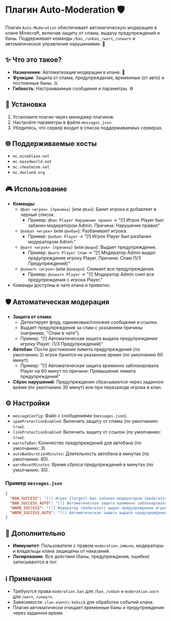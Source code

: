 # Плагин Auto-Moderation 🛡️

Плагин `Auto-Moderation` обеспечивает автоматическую модерацию в клане Minecraft, включая защиту от спама, выдачу предупреждений и баны. Поддерживает команды `/ban`, `/unban`, `/warn`, `/unwarn` и автоматическое управление нарушениями. 🔧

## ✨ Что это такое?
- **Назначение**: Автоматизация модерации в клане. 🚨
- **Функции**: Защита от спама, предупреждения, временные (от авто) и постоянные баны. ⚖️
- **Гибкость**: Настраиваемые сообщения и параметры. ⚙️

## 🚀 Установка
1. Установите плагин через менеджер плагинов.
2. Настройте параметры в файле `messages.json`.
3. Убедитесь, что сервер входит в список поддерживаемых серверах.

## 🌐 Поддерживаемые хосты
- `mc.mineblaze.net`
- `mc.masedworld.net`
- `mc.cheatmine.net`
- `mc.dexland.org`

## 🎮 Использование
- **Команды**:
  - `@ban <игрок> [причина]` (или `@бан`): Банит игрока и добавляет в черный список.
    - Пример: `@ban Player Нарушение правил` → "[!] Игрок Player был забанен модератором Admin. Причина: Нарушение правил"
  - `@unban <игрок>` (или `@анбан`): Разбанивает игрока.
    - Пример: `@unban Player` → "[!] Игрок Player был разбанен модератором Admin."
  - `@warn <игрок> [причина]` (или `@варн`): Выдает предупреждение.
    - Пример: `@warn Player Спам` → "[!] Модератор Admin выдал предупреждение игроку Player. Причина: Спам (1/3 Предупреждений)"
  - `@unwarn <игрок>` (или `@анварн`): Снимает все предупреждения.
    - Пример: `@unwarn Player` → "[!] Модератор Admin снял все предупреждения с игрока Player."
- Команды доступны в чате клана и приватно.

## 🛡️ Автоматическая модерация
- **Защита от спама**:
  - Детектирует флуд, одинаковые/похожие сообщения и ссылки.
  - Выдает предупреждения за спам с указанием причины (например, "Спам в чате").
  - Пример: "[!] Автоматическая защита выдала предупреждение игроку Player. (1/3 Предупреждений)"
- **Автобан**: После достижения лимита предупреждений (по умолчанию 3) игрок банится на указанное время (по умолчанию 60 минут).
  - Пример: "[!] Автоматическая защита временно заблокировала Player на 60 минут по причине: Превышение лимита предупреждений"
- **Сброс нарушений**: Предупреждения сбрасываются через заданное время (по умолчанию 30 минут) или при перезаходе игрока в клан.

## ⚙️ Настройки
- `messageConfig`: Файл с сообщениями (`messages.json`).
- `spamProtectionEnabled`: Включить защиту от спама (по умолчанию: `true`).
- `linkProtectionEnabled`: Включить защиту от ссылок (по умолчанию: `true`).
- `warnsToBan`: Количество предупреждений для автобана (по умолчанию: 3).
- `autoBanDurationMinutes`: Длительность автобана в минутах (по умолчанию: 60).
- `warnResetMinutes`: Время сброса предупреждений в минутах (по умолчанию: 30).

### Пример `messages.json`
```json
{
  "BAN_SUCCESS": "[!] Игрок {target} был забанен модератором {moderator}. Причина: {reason}",
  "BAN_SUCCESS_AUTO": "[!] Автоматическая защита временно заблокировала {target} на {duration} по причине: {reason}",
  "WARN_SUCCESS": "[!] Модератор {moderator} выдал предупреждение игроку {target}. Причина: {reason} ({newWarns}/{warnsToBan} Предупреждений)",
  "WARN_SUCCESS_AUTO": "[!] Автоматическая защита выдала предупреждение игроку {target}. ({newWarns}/{warnsToBan} Предупреждений)"
}
```

## 🎨 Дополнительно
- **Иммунитет**: Пользователи с правом `moderation.immune`, модераторы и владельцы клана защищены от наказаний.
- **Логирование**: Все действия (баны, предупреждения, ошибки) записываются в лог.

## ℹ️ Примечания
- Требуются права `moderation.ban` для `/ban`, `/unban` и `moderation.warn` для `/warn`, `/unwarn`.
- Зависимости: `clan-events-keksik` для обработки событий клана.
- Плагин автоматически очищает временные баны и предупреждения через заданное время.
